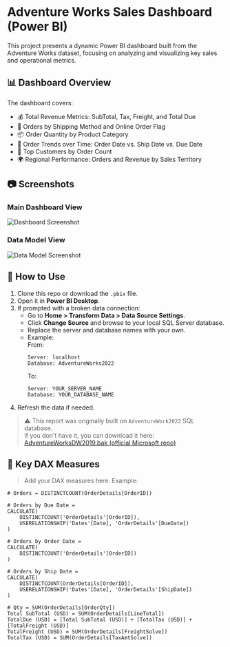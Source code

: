 # Adventure Works Sales Dashboard (Power BI)

This project presents a dynamic Power BI dashboard built from the Adventure Works dataset, focusing on analyzing and visualizing key sales and operational metrics.

## 📊 Dashboard Overview

The dashboard covers:

- 💰 Total Revenue Metrics: SubTotal, Tax, Freight, and Total Due
- 🚚 Orders by Shipping Method and Online Order Flag
- 📦 Order Quantity by Product Category
- 📅 Order Trends over Time: Order Date vs. Ship Date vs. Due Date
- 👥 Top Customers by Order Count
- 🌍 Regional Performance: Orders and Revenue by Sales Territory

## 📷 Screenshots

### Main Dashboard View
![Dashboard Screenshot](![image](https://github.com/user-attachments/assets/efc18891-b5a7-45ee-9294-3b33d8d498ab)
)

### Data Model View
![Data Model Screenshot](![image](https://github.com/user-attachments/assets/bf78b46e-b556-43cc-9230-986e9383b145)
)

## 🚀 How to Use

1. Clone this repo or download the `.pbix` file.
2. Open it in **Power BI Desktop**.
3. If prompted with a broken data connection:
   - Go to **Home > Transform Data > Data Source Settings**.
   - Click **Change Source** and browse to your local SQL Server database.
   - Replace the server and database names with your own.
   - Example:  
     From:  
     ```
     Server: localhost  
     Database: AdventureWorks2022
     ```  
     To:  
     ```
     Server: YOUR_SERVER_NAME  
     Database: YOUR_DATABASE_NAME
     ```
4. Refresh the data if needed.

> ⚠️ This report was originally built on `AdventureWork2022` SQL database.  
> If you don't have it, you can download it here:  
> [AdventureWorksDW2019.bak (official Microsoft repo)](https://github.com/microsoft/sql-server-samples/releases/tag/adventureworks)

## 🧠 Key DAX Measures

> Add your DAX measures here. Example:

```DAX
# Orders = DISTINCTCOUNT(OrderDetails[OrderID])

# Orders by Due Date = 
CALCULATE(
    DISTINCTCOUNT('OrderDetails'[OrderID]),
    USERELATIONSHIP('Dates'[Date], 'OrderDetails'[DueDate])
)

# Orders by Order Date = 
CALCULATE(
    DISTINCTCOUNT('OrderDetails'[OrderID])
)

# Orders by Ship Date = 
CALCULATE(
    DISTINCTCOUNT(OrderDetails[OrderID]),
    USERELATIONSHIP('Dates'[Date], 'OrderDetails'[ShipDate])
)

# Qty = SUM(OrderDetails[OrderQty])
Total SubTotal (USD) = SUM(OrderDetails[LineTotal])
TotalDue (USD) = [Total SubTotal (USD)] + [TotalTax (USD)] + [TotalFreight (USD)]
TotalFreight (USD) = SUM(OrderDetails[FreightSolve])
TotalTax (USD) = SUM(OrderDetails[TaxAmtSolve])

